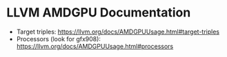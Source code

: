 # LLVM AMDGPU Documentation

 * Target triples: https://llvm.org/docs/AMDGPUUsage.html#target-triples
 * Processors (look for gfx908): https://llvm.org/docs/AMDGPUUsage.html#processors
